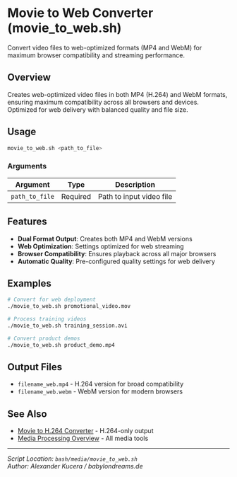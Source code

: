 # Movie to Web Converter (movie_to_web.sh)

Convert video files to web-optimized formats (MP4 and WebM) for maximum browser compatibility and streaming performance.

## Overview

Creates web-optimized video files in both MP4 (H.264) and WebM formats, ensuring maximum compatibility across all browsers and devices. Optimized for web delivery with balanced quality and file size.

## Usage

```bash
movie_to_web.sh <path_to_file>
```

### Arguments

| Argument | Type | Description |
|----------|------|-------------|
| `path_to_file` | Required | Path to input video file |

## Features

- **Dual Format Output**: Creates both MP4 and WebM versions
- **Web Optimization**: Settings optimized for web streaming
- **Browser Compatibility**: Ensures playback across all major browsers
- **Automatic Quality**: Pre-configured quality settings for web delivery

## Examples

```bash
# Convert for web deployment
./movie_to_web.sh promotional_video.mov

# Process training videos
./movie_to_web.sh training_session.avi

# Convert product demos
./movie_to_web.sh product_demo.mp4
```

## Output Files
- `filename_web.mp4` - H.264 version for broad compatibility
- `filename_web.webm` - WebM version for modern browsers

## See Also
- [Movie to H.264 Converter](convert_movie_to_h264.md) - H.264-only output
- [Media Processing Overview](../overview.md#media-processing) - All media tools

---

*Script Location: `bash/media/movie_to_web.sh`*  
*Author: Alexander Kucera / babylondreams.de*